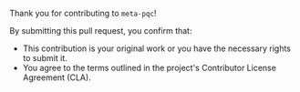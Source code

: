 Thank you for contributing to `meta-pqc`!

By submitting this pull request, you confirm that:
- This contribution is your original work or you have the necessary rights to submit it.
- You agree to the terms outlined in the project's Contributor License Agreement (CLA).
